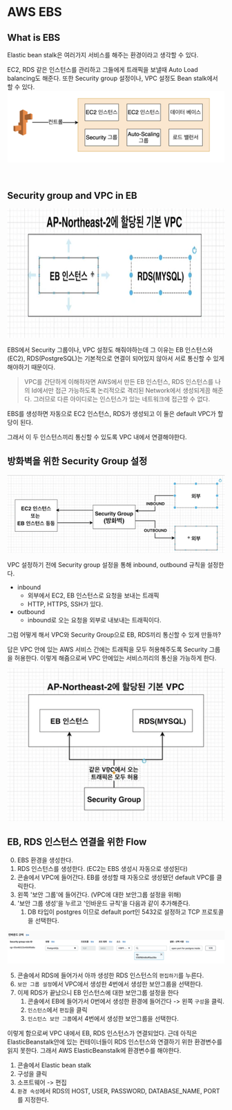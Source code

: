 # AWS EBS

## What is EBS

Elastic bean stalk은 여러가지 서비스를 해주는 환경이라고 생각할 수 있다.

EC2, RDS 같은 인스턴스를 관리하고 그들에게 트래픽을 보낼때 Auto Load balancing도 해준다.
또한 Security group 설정이나, VPC 설정도 Bean stalk에서 할 수 있다.
<img src="./static/ebs.png"/>

<br />

## Security group and VPC in EB

<img src="./static/vpc.png" width="700px" height="300px"/>

EBS에서 Security 그룹이나, VPC 설정도 해줘야하는데 그 이유는 EB 인스턴스와(EC2), RDS(PostgreSQL)는 기본적으로 연결이 되어있지 않아서 서로 통신할 수 있게 해야하기 때문이다.

> VPC를 간단하게 이해하자면 AWS에서 만든 EB 인스턴스, RDS 인스턴스를 나의 Id에서만 접근 가능하도록 논리적으로 격리된 Network에서 생성되게끔 해준다. 그러므로 다른 아이디로는 인스턴스가 있는 네트워크에 접근할 수 없다.

EBS를 생성하면 자동으로 EC2 인스턴스, RDS가 생성되고 이 둘은 default VPC가 할당이 된다.

그래서 이 두 인스턴스끼리 통신할 수 있도록 VPC 내에서 연결해야한다.

## 방화벽을 위한 Security Group 설정

<img src="./static/security.png"/>

VPC 설정하기 전에 Security group 설정을 통해 inbound, outbound 규칙을 설정한다.

- inbound
  - 외부에서 EC2, EB 인스턴스로 요청을 보내는 트래픽
  - HTTP, HTTPS, SSH가 있다.
- outbound
  - inbound로 오는 요청을 외부로 내보내는 트래픽이다.

그럼 어떻게 해서 VPC와 Security Group으로 EB, RDS끼리 통신할 수 있게 만들까?

답은 VPC 안에 있는 AWS 서비스 간에는 트래픽을 모두 허용해주도록 Security 그룹을 허용한다.
이렇게 해줌으로써 VPC 안에있는 서비스끼리의 통신을 가능하게 한다.

<img src="./static/vpc_security.png" />

## EB, RDS 인스턴스 연결을 위한 Flow

0. EBS 환경을 생성한다.
1. RDS 인스턴스를 생성한다. (EC2는 EBS 생성시 자동으로 생성된다)
2. 콘솔에서 VPC에 들어간다. EB를 생성할 때 자동으로 생성됐던 default VPC를 클릭한다.
3. 왼쪽 '보안 그룹'에 들어간다. (VPC에 대한 보안그룹 설정을 위해)
4. '보안 그룹 생성'을 누르고 '인바운드 규칙'을 다음과 같이 추가해준다.
   1. DB 타입이 postgres 이므로 default port인 5432로 설정하고 TCP 프로토콜을 선택한다.
<img src="./static/inbound.png"/>

5. 콘솔에서 RDS에 들어가서 아까 생성한 RDS 인스턴스의 `편집하기`를 누른다.
6. ```보안 그룹 설정```에서 VPC에서 생성한 4번에서 생성한 보안그룹을 선택한다.
7. 이제 RDS가 끝났으니 EB 인스턴스에 대한 보안그룹 설정을 한다
   1. 콘솔에서 EB에 들어가서 0번에서 생성한 환경에 들어간다 -> 왼쪽 ```구성```을 클릭.
   2. ```인스턴스```에서 ```편집```을 클릭
   3. ```인스턴스 보안 그룹```에서 4번에서 생성한 보안그룹을 선택한다.



이렇게 함으로써 VPC 내에서 EB, RDS 인스턴스가 연결되었다.
근데 아직은 ElasticBeanstalk안에 있는 컨테이너들이 RDS 인스턴스와 연결하기 위한 환경변수를 읽지 못한다. 그래서 AWS ElasticBeanstalk에 환경변수를 해야한다.

1. 콘솔에서 Elastic bean stalk
2. 구성을 클릭
3. 소프트웨어 -> 편집
4. ```환경 속성```에서 RDS의 HOST, USER, PASSWORD, DATABASE_NAME, PORT를 지정한다.



